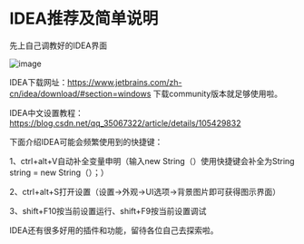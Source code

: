 # IDEA推荐及简单说明

先上自己调教好的IDEA界面

![image](-java-GBN-/零、IDEA推荐/IDEA界面.jpg)

IDEA下载网址：https://www.jetbrains.com/zh-cn/idea/download/#section=windows  下载community版本就足够使用啦。

IDEA中文设置教程：https://blog.csdn.net/qq_35067322/article/details/105429832

下面介绍IDEA可能会频繁使用到的快捷键：

1、ctrl+alt+V自动补全变量申明（输入new String（）使用快捷键会补全为String string = new String（）；）

2、ctrl+alt+S打开设置（设置->外观->UI选项->背景图片即可获得图示界面）

3、shift+F10按当前设置运行、shift+F9按当前设置调试

IDEA还有很多好用的插件和功能，留待各位自己去探索啦。
